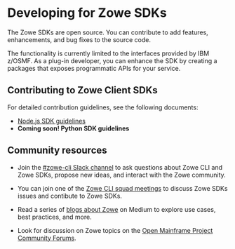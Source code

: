 # Developing for Zowe SDKs

The Zowe SDKs are open source. You can contribute to add features, enhancements, and bug fixes to the source code.

The functionality is currently limited to the interfaces provided by IBM z/OSMF. As a plug-in developer, you can enhance the SDK by creating a packages that exposes programmatic APIs for your service.

## Contributing to Zowe Client SDKs

For detailed contribution guidelines, see the following documents:
- [Node.js SDK guidelines](https://github.com/zowe/zowe-cli/blob/master/docs/SDKGuidelines.md)
- **Coming soon! Python SDK guidelines**

## Community resources 

- Join the [#zowe-cli Slack channel](https://openmainframeproject.slack.com/) to ask questions about Zowe CLI and Zowe SDKs, propose new ideas, and interact with the Zowe community.

- You can join one of the [Zowe CLI squad meetings](https://lists.openmainframeproject.org/g/zowe-dev/calendar) to discuss Zowe SDKs issues and contibute to Zowe SDKs.

- Read a series of [blogs about Zowe](https://medium.com/zowe) on Medium to explore use cases, best practices, and more. 

- Look for discussion on Zowe topics on the [Open Mainframe Project Community Forums](https://community.openmainframeproject.org/c/zowe).